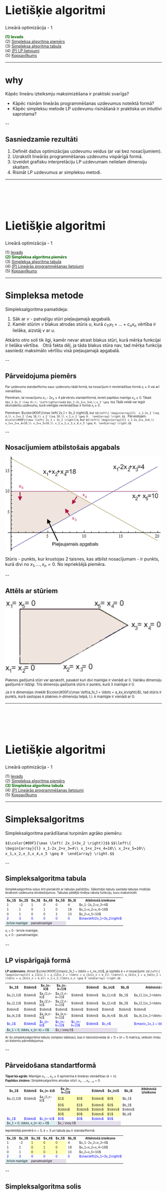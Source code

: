 # &nbsp;

<hgroup>

<h1 style="font-size:28pt">Lietišķie algoritmi</h1>

<blue>Lineārā optimizācija - 1</blue>

</hgroup><hgroup style="font-size:90%">

<span style="color:darkgreen">**(1) Ievads**</span>  
<span>(2) [Simpleksa algoritma piemērs](#section-1)</span>  
<span>(3) [Simpleksa algoritma tabula](#section-2)</span>  
<span>(4) [(P) LP lietojumi](#section-3)</span>  
<span>(5) [Kopsavilkums](#section-4)</span>

</hgroup>


<!--
P2.
Simpleksu metodes atkārtojums
Dualitāte
Simpleksu sarežģītība
Elipsoīdu  metode

P3.
Visādas iekšējo punktu metodes

https://www.abacademies.org/articles/an-application-of-linear-programming-in-performance-evaluation-6723.html
--> 



-----

# <lo-why/> why

<div class="bigWhy">

Kāpēc lineāru izteiksmju maksimizēšana  ir praktiski svarīga?

</div>

<div class="smallWhy">

* Kāpēc risinām lineārās programmēšanas uzdevumus noteiktā formā? 
* Kāpēc simpleksu metode LP uzdevumu risināšanā 
ir praktiska un intuitīvi saprotama?

</div>


--

## <lo-theory/> Sasniedzamie rezultāti

1. Definēt dažus optimizācijas uzdevumu veidus (ar vai bez nosacījumiem).
2. Uzrakstīt lineārās programmēšanas uzdevumu vispārīgā formā.
3. Izveidot grafisku interpretāciju LP uzdevumam nelielam dimensiju skaitam.
4. Risināt LP uzdevumus ar simpleksu metodi. 





-----

# &nbsp;

<hgroup>

<h1 style="font-size:28pt">Lietišķie algoritmi</h1>

<blue>Lineārā optimizācija - 1</blue>

</hgroup><hgroup style="font-size:90%">

<span>(1) [Ievads](#section-0)</span>  
<span style="color:darkgreen">**(2) Simpleksa algoritma piemērs**</span>  
<span>(3) [Simpleksa algoritma tabula](#section-2)</span>  
<span>(4) [(P) Lineārās programmēšanas lietojumi](#section-3)</span>  
<span>(5) [Kopsavilkums](#section-4)</span>

</hgroup>

-----

# <lo-theory/> Simpleksa metode

Simpleksalgoritma pamatideja:

1. Sāk ar $v$ - patvaļīgu stūri pieļaujamajā apgabalā.
2. Kamēr stūrim $v$ blakus atrodas stūris $u$, kurā
$c_{11}x_1+\ldots+c_nx_n$ vērtība ir lielāka, aizstāj $v$ ar $u$.

Atkārto otro soli tik ilgi, kamēr nevar atrast blakus stūri, 
kurā mērķa funkcijai ir lielāka vērtība. 
 
Otrā fakta dēļ, ja tāda blakus stūra nav, tad mērķa funkcija 
sasniedz maksimālo vērtību visā pieļaujamajā apgabalā.


--

## <lo-summary/> Pārveidojuma piemērs

<hgroup style="font-size:70%">

Par uzdevuma standartformu sauc uzdevumu tādā formā, 
ka nosacījumi ir nevienādības formā $x_i \geq 0$ vai arī vienādības. 

Piemēram, lai nosacījumu $x_1 - 2x_2 \leq 4$ pārvērstu standartformā, 
ievieš papildus mainīgo $x_3 \geq 0$. Tātad:
`$$x_1-2x_2 \leq 4\;\; \Leftrightarrow$$`
`$$x_1-2x_2+x_3=4,\;x_3 \geq 0$$`
Tādā veidā var iegūt ekvivalentu uzdevumu, kurā vienīgās nevienādības ir formā 
$x_i \geq 0$.

</hgroup>

<hgroup style="font-size:70%">

Piemēram: $\color{#00F}{\max \left( 2x_1 + 3x_2 \right)}$, kur
`$$\left\{ \begin{array}{l} 
x_1-2x_2 \leq 4,\\
x_1+x_2 \leq 18,\\
x_2 \leq 10,\\
x_1,x_2 \geq 0. 
\end{array} \right.$$`
 
Pārveidojam:
`$\color{#00F}{\max \left( 2x_1 + 3x_2 \right)}$`, kur
`$$\left\{ \begin{array}{l}
x_1-2x_2+x_3=4,\\
x_1+x_2+x_4=18,\\
x_2+x_5=10,\\
x_1,x_2,x_3,x_4,x_5 \geq 0.
\end{array} \right.$$`

</hgroup>


--

## <lo-sample/> Nosacījumiem atbilstošais apgabals

![Feasible region](feasible-region.png)

Stūris - punkts, kur krustojas $2$ taisnes, kas atbilst nosacījumam - 
ir punkts, kurā divi no $x_1,\ldots,x_n= 0$. 
No iepriekšējā piemēra.


--

## <lo-sample/> Attēls ar stūriem

![LP Polygon](lp-polygon.png)

<div style="font-size: 80%"> 

Plaknes gadījumā stūri var aprakstīt, pasakot kuri 
divi mainīgie ir vienādi ar $0$. Vairāku dimensiju gadījumā ir līdzīgi. 
Trīs dimensiju gadījumā stūris ir punkts, kurā $3$ mainīgie ir $0$.

Ja ir $k$ dimensijas (meklē 
$\color{#00F}{\max \left(a_1x_1 + \ldots + a_kx_k\right)}$), tad stūris ir punkts, 
kurā sastopas $k$ plaknes $n$-dimensiju telpā, 
t.i. $k$ mainīgie ir vienādi ar $0$.

</div>



-----

# &nbsp;

<hgroup>

<h1 style="font-size:28pt">Lietišķie algoritmi</h1>

<blue>Lineārā optimizācija - 1</blue>

</hgroup><hgroup style="font-size:90%">

<span>(1) [Ievads](#section-0)</span>  
<span>(2) [Simpleksa algoritma piemērs](#section-1)</span>  
<span style="color:darkgreen">**(3) Simpleksa algoritma tabula**</span>  
<span>(4) [(P) Lineārās programmēšanas lietojumi](#section-3)</span>  
<span>(5) [Kopsavilkums](#section-4)</span>

</hgroup>


-----

# <lo-theory/> Simpleksalgoritms

Simpleksalgoritma parādīšanai turpinām agrāko piemēru:

`$$\color{#00F}{\max \left( 2x_1+3x_2 \right)}$$`
`$$\left\{ \begin{array}{l}
x_1-2x_2+x_3=4\\
x_1+x_2+x_4=18\\
x_2+x_5=10\\
x_1,x_2,x_3,x_4,x_5 \geq 0 
\end{array} \right.$$`


--

## <lo-summary/> Simpleksalgoritma tabula

<div style="font-size:70%">

Simpleksalgoritma soļus ērti pierakstīt ar tabulas palīdzību. 
Sākotnējo tabulu sastāda tabulas rindiņās ierakstot uzdevuma ierobežojumus. 
Tabulas pēdējā rindiņa raksta funkciju, kuru maksimizēt. 

<table>
<tr>
<th>$x_1$</th>
<th>$x_2$</th>
<th>$x_3$</th>
<th>$x_4$</th>
<th>$x_5$</th>
<th>$b_i$</th>
<th>Atbilstošā izteiksme</th>
</tr>
<tr> 
<td>1</td>
<td>-2</td>
<td>1</td>
<td>0</td>
<td>0</td>
<td>4</td>
<td>$x_1-2x_2+x_3=4$</td>
</tr>
<tr>
<td>1</td>
<td>1</td>
<td>0</td>
<td>1</td>
<td>0</td>
<td>18</td>
<td>$x_1+x_2+x_4=18$</td>
</tr>
<tr>
<td>0</td>
<td>1</td>
<td>0</td>
<td>0</td>
<td>1</td>
<td>10</td>
<td>$x_2+x_5=10$</td>
</tr>
<tr style="color:blue;">
<td>2</td>
<td>3</td>
<td>0</td>
<td>0</td>
<td>0</td>
<td>0</td>
<td>$\max\left(2x_1+3x_2\right)$</td>
</tr>
<tr>
<td colspan="2" style="background-color:#DAEEF3;">brīvie mainīgie</td>
<td colspan="3" style="background-color:#E5DFEC;">pamatmainīgie</td>
<td colspan="2">&nbsp;</td>
</tr>
</table>

$x_i = 0$ - brīvie mainīgie,  
$x_i \neq 0$ - pamatmainīgie.



</div>


--

## <lo-sample/> LP vispārīgajā formā

<div style="font-size:70%">

**LP uzdevums:** Atrast $\color{#00F}{\max(c_1x_1 + \ldots + c_nx_n)}$, ja izpildās 
$k+n$ nosacījumi:
`$$\left\{
\begin{array}{l}
a_{11}x_1 + a_{12}x_2 + \ldots + a_{1n}x_n = b_1\\
\ldots\\
a_{k1}x_1 + a_{m2}x_2 + \ldots + a_{kn}x_n = b_k\\
x_1,x_2,\ldots,x_n \geq 0
\end{array} \right.$$`


<table>
<tr>
<th>$x_1$</th>
<th>$\ldots$</th>
<th>$x_{n-k}$</th>
<th>$x_{n-k+1}$</th>
<th>&nbsp;</th>
<th>$\ldots$</th>
<th>$x_{n}$</th>
<th>$b_i$</th>
<th>Atbilstošā izteiksme</th>
</tr>
<tr> 
<td>$a_{1,1}$</td>
<td>$\ldots$</td>
<td>$a_{1,n-k}$</td>
<td>$a_{1,n-k+1}$</td>
<td>$\ldots$</td>
<td>$\ldots$</td>
<td>$a_{1,n}$</td>
<td>$b_1$</td>
<td>$a_{1,1}x_1+\ldots+a_{1,n}x_n=b_1$</td>
</tr>
<tr>
<td>$a_{2,1}$</td>
<td>$\ldots$</td>
<td>$a_{2,n-k}$</td>
<td>$a_{2,n-k+1}$</td>
<td>$\ldots$</td>
<td>$\ldots$</td>
<td>$a_{2,n}$</td>
<td>$b_2$</td>
<td>$a_{2,1}x_1+\ldots+a_{2,n}x_n=b_2$</td>
</tr>
<tr>
<td>$\ldots$</td>
<td>$\ldots$</td>
<td>$\ldots$</td>
<td>$\ldots$</td>
<td>$\ldots$</td>
<td>$\ldots$</td>
<td>$\ldots$</td>
<td>$\ldots$</td>
<td>$\ldots$</td>
</tr>
<tr>
<td>$a_{k,1}$</td>
<td>$\ldots$</td>
<td>$a_{k,n-k}$</td>
<td>$a_{k,n-k+1}$</td>
<td>$\ldots$</td>
<td>$\ldots$</td>
<td>$a_{k,n}$</td>
<td>$b_k$</td>
<td>$a_{k,1}x_1+\ldots+a_{k,n}x_n=b_k$</td>
</tr>
<tr style="color:blue;">
<td>$c_1$</td>
<td>$\ldots$</th>
<td>$c_{n-k}$</td>
<td>$c_{n-k+1}$</td>
<td>$c_{n-k+2}$</td>
<td>$\ldots$</td>
<td>$c_n$</td>
<td>&nbsp;</td>
<td>$\max(c_1x_1 + \ldots + c_nx_n)$</td>
</tr>
<tr>
<td colspan="3" style="background-color:#DAEEF3;">$x_1 = 0, \ldots, x_{n-k} = 0$</td>
<td colspan="4" style="background-color:#E5DFEC;">$x_i \neq 0$</td>
<td colspan="2">&nbsp;</td>
</tr>
</table>

Ar šo <blue>*simpleksalgoritma tabulu*</blue> (*simplex tableau*), 
kas ir taisnstūrveida $(k+1) \times (n+1)$ matrica,
veiksim rindu un kolonnu pārveidojumus. 

</div>


--

## <lo-sample/> Pārveidošana standartformā

<div style="font-size:70%">

**Tāpat kā agrāk:** Mainīgie $x_1,\ldots,x_n \geq 0$ apmierina $k$
lineāras vienādības ($k < n$).   
**Papildus zināms:** Simpleksalgoritms atrodas stūrī: $x_1,\ldots,x_{n-k} = 0$. 


<table>
<tr>
<th>$x_1$</th>
<th>$\ldots$</th>
<th>$x_{n-k}$</th>
<th>$x_{n-k+1}$</th>
<th>&nbsp;</th>
<th>$\ldots$</th>
<th>$x_{n}$</th>
<th>$b_i$</th>
<th>Atbilstošā izteiksme</th>
</tr>
<tr> 
<td>$a_{1,1}$</td>
<td>$\ldots$</td>
<td>$a_{1,n-k}$</td>
<td style="background-color:#ffffbb">$1$</td>
<td style="background-color:#ffffbb">$0$</td>
<td style="background-color:#ffffbb">$\ldots$</td>
<td style="background-color:#ffffbb">$0$</td>
<td>$b_1$</td>
<td>&nbsp;</td>
</tr>
<tr>
<td>&nbsp;</td>
<td>&nbsp;</td>
<td>&nbsp;</td>
<td style="background-color:#ffffbb">$0$</td>
<td style="background-color:#ffffbb">$1$</td>
<td style="background-color:#ffffbb">$\ldots$</td>
<td style="background-color:#ffffbb">$0$</td>
<td>$b_2$</td>
<td>&nbsp;</td>
</tr>
<tr>
<td>&nbsp;</td>
<td>&nbsp;</td>
<td>&nbsp;</td>
<td style="background-color:#ffffbb">$\ldots$</td>
<td style="background-color:#ffffbb">$\ldots$</td>
<td style="background-color:#ffffbb">$\ldots$</td>
<td style="background-color:#ffffbb">$\ldots$</td>
<td>$\ldots$</td>
<td>&nbsp;</td>
</tr>
<tr>
<td>&nbsp;</td>
<td>&nbsp;</td>
<td>&nbsp;</td>
<td style="background-color:#ffffbb">$0$</td>
<td style="background-color:#ffffbb">$0$</td>
<td style="background-color:#ffffbb">$\ldots$</td>
<td style="background-color:#ffffbb">$1$</td>
<td>$b_k$</td>
<td>&nbsp;</td>
</tr>
<tr style="color:blue;">
<td>$c_1$</td>
<td>$\ldots$</th>
<td>$c_{n-k}$</td>
<td>$0$</td>
<td>$0$</td>
<td>$\ldots$</td>
<td>$0$</td>
<td>&nbsp;</td>
<td>&nbsp;</td>
</tr>
<tr>
<td colspan="3" style="background-color:#DAEEF3;">$x_1 = 0, \ldots, x_{n-k} = 0$</td>
<td colspan="4" style="background-color:#E5DFEC;">$x_i \neq 0$</td>
<td colspan="2">&nbsp;</td>
</tr>
</table>

Iepriekšējā piemērā $n=5$, $k=3$ un tabula jau ir standartformā:

<table>
<tr>
<th>$x_1$</th>
<th>$x_2$</th>
<th>$x_3$</th>
<th>$x_4$</th>
<th>$x_5$</th>
<th>$b_i$</th>
<th>Atbilstošā izteiksme</th>
</tr>
<tr> 
<td>1</td>
<td>-2</td>
<td style="background-color:#ffffbb">1</td>
<td style="background-color:#ffffbb">0</td>
<td style="background-color:#ffffbb">0</td>
<td>4</td>
<td>$x_1-2x_2+x_3=4$</td>
</tr>
<tr>
<td>1</td>
<td>1</td>
<td style="background-color:#ffffbb">0</td>
<td style="background-color:#ffffbb">1</td>
<td style="background-color:#ffffbb">0</td>
<td>18</td>
<td>$x_1+x_2+x_4=18$</td>
</tr>
<tr>
<td>0</td>
<td>1</td>
<td style="background-color:#ffffbb">0</td>
<td style="background-color:#ffffbb">0</td>
<td style="background-color:#ffffbb">1</td>
<td>10</td>
<td>$x_2+x_5=10$</td>
</tr>
<tr style="color:blue;">
<td>2</td>
<td>3</td>
<td>0</td>
<td>0</td>
<td>0</td>
<td>0</td>
<td>$\max\left(2x_1+3x_2\right)$</td>
</tr>
<tr>
<td colspan="2" style="background-color:#DAEEF3;">brīvie mainīgie</td>
<td colspan="3" style="background-color:#E5DFEC;">pamatmainīgie</td>
<td colspan="2">&nbsp;</td>
</tr>
</table>


</div>



--

## <lo-sample/> Simpleksalgoritma solis

<div style="font-size:70%">

Esam stūrī, kuru apraksta iepriekšējā tabula. 
Pārbauda, vai blakus stūrī vērtība nav lielāka

1. Atrod brīvo mainīgo, kuru palielinot pieaug mērķfunkcija
2. Palielina šo mainīgo. Tas bija $0$, tagad pozitīvs, 
vienlaikus mainot pamatmainīgos tā, lai visi nosacījumi paliktu patiesi.
3. Ja kāds no pamatmainīgajiem ir $0$, apstājas.

Jāatrod mainīgais, kuru palielinot funkcijas vērtība pieaug. 
Der abi mainīgie. Piemēram, palielinām  $x_2$.
 
Ja $x_2$ pieaug par $d$:  
$x_1-2x_2+x_3$ samazinās par $2d$. Pēc nosacījumiem izteiksmei 
jābūt vienādai ar $4$. Lai to panāktu $x_3$ palielina par $2d$.  
$x_1+x_2+x_4$ pieaug par $d$. Lai saglabātu vienādību, 
$x_4$ samazina par $d$; $x_2+x_5$ pieaug par $d$. Jāsamazina $x_5$ par $d$.

</div>


-----

# <lo-summary/> Piemēra turpinājums

<div style="font-size:70%">

Cik daudz var palielināt $x_2$, nepadarot citu mainīgo negatīvu?  
$x_3=4$, $x_4=18$, $x_5=10$.

Palielinot $x_2$ par $d$:  
$x_3= 4 + 2d$;
$x_4=18 - d$; 
$x_5=10 - d$.  
Ja $d = 10$, tad $x_5 = 0$. Ja $d > 10$, $x_5 < 0$. 
Tātad maksimālais palielinājums ir $10$.
 
Tādā gadījumā mēs būsim pārgājuši no stūra, 
kurā $x_1 = x_2 = 0$ uz stūri, kurā $x_1 = x_5 = 0$.

<table>
<tr>
<th>$x_1$</th>
<th>$x_5$</th>
<th>$x_3$</th>
<th>$x_4$</th>
<th>$x_2$</th>
<th>$b_i$</th>
<th>Atbilstošā izteiksme</th>
</tr>
<tr> 
<td>1</td>
<td>0</td>
<td>1</td>
<td>0</td>
<td>-2</td>
<td>4</td>
<td>$x_1-2x_2+x_3=4$</td>
</tr>
<tr>
<td>1</td>
<td>0</td>
<td>0</td>
<td>1</td>
<td>1</td>
<td>18</td>
<td>$x_1+x_2+x_4=18$</td>
</tr>
<tr>
<td>0</td>
<td>1</td>
<td>0</td>
<td>0</td>
<td>1</td>
<td>10</td>
<td>$x_2+x_5=10$</td>
</tr>
<tr style="color:blue;">
<td>2</td>
<td>0</td>
<td>0</td>
<td>0</td>
<td>3</td>
<td>0</td>
<td>$\max\left(2x_1+3x_2\right)$</td>
</tr>
<tr>
<td colspan="2" style="background-color:#DAEEF3;">brīvie mainīgie</td>
<td colspan="3" style="background-color:#E5DFEC;">pamatmainīgie</td>
<td colspan="2">&nbsp;</td>
</tr>
</table>

</div>


--

## <lo-summary/> 2.solis

<div style="font-size:70%">


<table>
<tr>
<th>$x_1$</th>
<th>$x_5$</th>
<th>$x_3$</th>
<th>$x_4$</th>
<th>$x_2$</th>
<th>$b_i$</th>
<th>Atbilstošā izteiksme</th>
</tr>
<tr> 
<td>1</td>
<td>0</td>
<td>1</td>
<td>0</td>
<td>-2</td>
<td>4</td>
<td>$x_1-2x_2+x_3=4$</td>
</tr>
<tr>
<td>1</td>
<td>0</td>
<td>0</td>
<td>1</td>
<td>1</td>
<td>18</td>
<td>$x_1+x_2+x_4=18$</td>
</tr>
<tr>
<td>0</td>
<td>1</td>
<td>0</td>
<td>0</td>
<td>1</td>
<td>10</td>
<td>$x_2+x_5=10$</td>
</tr>
<tr style="color:blue;">
<td>2</td>
<td>0</td>
<td>0</td>
<td>0</td>
<td>3</td>
<td>0</td>
<td>$\max\left(2x_1+3x_2\right)$</td>
</tr>
<tr>
<td colspan="2" style="background-color:#DAEEF3;">brīvie mainīgie</td>
<td colspan="3" style="background-color:#E5DFEC;">pamatmainīgie</td>
<td colspan="2">&nbsp;</td>
</tr>
</table>


Lai izdarītu nākamo soli, tabula jāpārveido par ekvivalentu tabulu standartformā: 

1. Pareizina 3.rindu ar $2$, pieskaita 1.rindai:  $(x_1+x_3-2x_2)+2(x_5+x_2)=4 + 2 \cdot 10$
2. Atņem 3.rindu no 2.rindas

<table>
<tr>
<th>$x_1$</th>
<th>$x_5$</th>
<th>$x_3$</th>
<th>$x_4$</th>
<th>$x_2$</th>
<th>$b_i$</th>
<th>Atbilstošā izteiksme</th>
</tr>
<tr> 
<td>1</td>
<td>2</td>
<td>1</td>
<td>0</td>
<td>0</td>
<td>24</td>
<td>$x_1+2x_5+x_3=24$</td>
</tr>
<tr>
<td>1</td>
<td>-1</td>
<td>0</td>
<td>1</td>
<td>0</td>
<td>8</td>
<td>$x_1-x_5+x_4=8$</td>
</tr>
<tr>
<td>0</td>
<td>1</td>
<td>0</td>
<td>0</td>
<td>1</td>
<td>10</td>
<td>$x_2+x_5=10$</td>
</tr>
<tr style="color:blue;">
<td>2</td>
<td>0</td>
<td>0</td>
<td>0</td>
<td>3</td>
<td>0</td>
<td>$\max\left(2x_1+3x_2\right)$</td>
</tr>
<tr>
<td colspan="2" style="background-color:#DAEEF3;">brīvie mainīgie</td>
<td colspan="3" style="background-color:#E5DFEC;">pamatmainīgie</td>
<td colspan="2">&nbsp;</td>
</tr>
</table>

</div>


--

## <lo-summary/> 3.solis

<div style="font-size:70%">


<table>
<tr>
<th>$x_1$</th>
<th>$x_5$</th>
<th>$x_3$</th>
<th>$x_4$</th>
<th>$x_2$</th>
<th>$b_i$</th>
<th>Atbilstošā izteiksme</th>
</tr>
<tr> 
<td>1</td>
<td>2</td>
<td>1</td>
<td>0</td>
<td>0</td>
<td>24</td>
<td>$x_1+2x_5+x_3=24$</td>
</tr>
<tr>
<td>1</td>
<td>-1</td>
<td>0</td>
<td>1</td>
<td>0</td>
<td>8</td>
<td>$x_1-x_5+x_4=8$</td>
</tr>
<tr>
<td>0</td>
<td>1</td>
<td>0</td>
<td>0</td>
<td>1</td>
<td>10</td>
<td>$x_2+x_5=10$</td>
</tr>
<tr style="color:blue;">
<td>2</td>
<td>0</td>
<td>0</td>
<td>0</td>
<td>3</td>
<td>0</td>
<td>$\max\left(2x_1+3x_2\right)$</td>
</tr>
<tr>
<td colspan="2" style="background-color:#DAEEF3;">brīvie mainīgie</td>
<td colspan="3" style="background-color:#E5DFEC;">pamatmainīgie</td>
<td colspan="2">&nbsp;</td>
</tr>
</table>


Jātiek vaļā arī no nenulles koeficienta pēdējā rindā:

<table>
<tr>
<th>$x_1$</th>
<th>$x_5$</th>
<th>$x_3$</th>
<th>$x_4$</th>
<th>$x_2$</th>
<th>$b_i$</th>
<th>Atbilstošā izteiksme</th>
</tr>
<tr> 
<td>1</td>
<td>2</td>
<td>1</td>
<td>0</td>
<td>0</td>
<td>24</td>
<td>$x_1+2x_5+x_3=24$</td>
</tr>
<tr>
<td>1</td>
<td>-1</td>
<td>0</td>
<td>1</td>
<td>0</td>
<td>8</td>
<td>$x_1-x_5+x_4=8$</td>
</tr>
<tr>
<td>0</td>
<td>1</td>
<td>0</td>
<td>0</td>
<td>1</td>
<td>10</td>
<td>$x_2+x_5=10$</td>
</tr>
<tr style="color:blue;">
<td>2</td>
<td>-3</td>
<td>0</td>
<td>0</td>
<td><red>0</red></td>
<td>-30</td>
<td>$\max\left(2x_1-3x_5\right)$</td>
</tr>
<tr>
<td colspan="2" style="background-color:#DAEEF3;">brīvie mainīgie</td>
<td colspan="3" style="background-color:#E5DFEC;">pamatmainīgie</td>
<td colspan="2">&nbsp;</td>
</tr>
</table>

</div>



--

## <lo-summary/> 4.solis

<div style="font-size:70%">


<table>
<tr>
<th>$x_1$</th>
<th>$x_5$</th>
<th>$x_3$</th>
<th>$x_4$</th>
<th>$x_2$</th>
<th>$b_i$</th>
<th>Atbilstošā izteiksme</th>
</tr>
<tr> 
<td>1</td>
<td>2</td>
<td>1</td>
<td>0</td>
<td>0</td>
<td>24</td>
<td>$x_1+2x_5+x_3=24$</td>
</tr>
<tr>
<td>1</td>
<td>-1</td>
<td>0</td>
<td>1</td>
<td>0</td>
<td>8</td>
<td>$x_1-x_5+x_4=8$</td>
</tr>
<tr>
<td>0</td>
<td>1</td>
<td>0</td>
<td>0</td>
<td>1</td>
<td>10</td>
<td>$x_2+x_5=10$</td>
</tr>
<tr style="color:blue;">
<td>2</td>
<td>-3</td>
<td>0</td>
<td>0</td>
<td>0</td>
<td>-30</td>
<td>$\max\left(2x_1-3x_5\right)$</td>
</tr>
<tr>
<td colspan="2" style="background-color:#DAEEF3;">brīvie mainīgie</td>
<td colspan="3" style="background-color:#E5DFEC;">pamatmainīgie</td>
<td colspan="2">&nbsp;</td>
</tr>
</table>

Iegūta tabula standartformā.  
Tā kā palielinot $x_5$ mērķa funkcija samazinātos, atliek palielināt $x_1$.

$x_1 = x_1 + d$; $x_3 = x_3 - d$; $x_3 = 24 - d$, $x_4 = x_4 - d$, $x_4 = 8 - d$.   
Ja $d=8$, tad $x_4=0$.



<table>
<tr>
<th>$x_4$</th>
<th>$x_5$</th>
<th>$x_3$</th>
<th>$x_1$</th>
<th>$x_2$</th>
<th>$b_i$</th>
<th>Atbilstošā izteiksme</th>
</tr>
<tr> 
<td>0</td>
<td>2</td>
<td>1</td>
<td>1</td>
<td>0</td>
<td>24</td>
<td>$x_1+2x_5+x_3=24$</td>
</tr>
<tr>
<td>1</td>
<td>-1</td>
<td>0</td>
<td>1</td>
<td>0</td>
<td>8</td>
<td>$x_1-x_5+x_4=8$</td>
</tr>
<tr>
<td>0</td>
<td>1</td>
<td>0</td>
<td>0</td>
<td>1</td>
<td>10</td>
<td>$x_2+x_5=10$</td>
</tr>
<tr style="color:blue;">
<td>0</td>
<td>-3</td>
<td>0</td>
<td>2</td>
<td>0</td>
<td>-30</td>
<td>$\max\left(2x_1-3x_5\right)$</td>
</tr>
<tr>
<td colspan="2" style="background-color:#DAEEF3;">brīvie mainīgie</td>
<td colspan="3" style="background-color:#E5DFEC;">pamatmainīgie</td>
<td colspan="2">&nbsp;</td>
</tr>
</table>

</div>


--

## <lo-summary/> 5.solis

<div style="font-size:70%">


<table>
<tr>
<th>$x_4$</th>
<th>$x_5$</th>
<th>$x_3$</th>
<th>$x_1$</th>
<th>$x_2$</th>
<th>$b_i$</th>
<th>Atbilstošā izteiksme</th>
</tr>
<tr> 
<td>0</td>
<td>2</td>
<td>1</td>
<td>1</td>
<td>0</td>
<td>24</td>
<td>$x_1+2x_5+x_3=24$</td>
</tr>
<tr>
<td>1</td>
<td>-1</td>
<td>0</td>
<td>1</td>
<td>0</td>
<td>8</td>
<td>$x_1-x_5+x_4=8$</td>
</tr>
<tr>
<td>0</td>
<td>1</td>
<td>0</td>
<td>0</td>
<td>1</td>
<td>10</td>
<td>$x_2+x_5=10$</td>
</tr>
<tr style="color:blue;">
<td>0</td>
<td>-3</td>
<td>0</td>
<td>2</td>
<td>0</td>
<td>-30</td>
<td>$\max\left(2x_1-3x_5\right)$</td>
</tr>
<tr>
<td colspan="2" style="background-color:#DAEEF3;">brīvie mainīgie</td>
<td colspan="3" style="background-color:#E5DFEC;">pamatmainīgie</td>
<td colspan="2">&nbsp;</td>
</tr>
</table>

Pārveidojam standartformā. 

<table>
<tr>
<th>$x_4$</th>
<th>$x_5$</th>
<th>$x_3$</th>
<th>$x_1$</th>
<th>$x_2$</th>
<th>$b_i$</th>
<th>Atbilstošā izteiksme</th>
</tr>
<tr> 
<td>-1</td>
<td>3</td>
<td>1</td>
<td>0</td>
<td>0</td>
<td>16</td>
<td>$-x_4+3x_5+x_3=16$</td>
</tr>
<tr>
<td>1</td>
<td>-1</td>
<td>0</td>
<td>1</td>
<td>0</td>
<td>8</td>
<td>$x_1-x_5+x_4=8$</td>
</tr>
<tr>
<td>0</td>
<td>1</td>
<td>0</td>
<td>0</td>
<td>1</td>
<td>10</td>
<td>$x_2+x_5=10$</td>
</tr>
<tr style="color:blue;">
<td>-2</td>
<td>-1</td>
<td>0</td>
<td>0</td>
<td>0</td>
<td>-30</td>
<td>$\max\left(-2x_4-x_5\right)$</td>
</tr>
<tr>
<td colspan="2" style="background-color:#DAEEF3;">brīvie mainīgie,<br/> $x_i = 0$</td>
<td colspan="3" style="background-color:#E5DFEC;">pamatmainīgie,<br/> $x_i \neq 0$</td>
<td colspan="2">&nbsp;</td>
</tr>
</table>


Brīvos mainīgos nevar palielināt tā, lai izteiksmes 
vērtība palielinātos. Sasniegts maksimums.

</div>



-----

# &nbsp;

<hgroup>

<h1 style="font-size:28pt">Lietišķie algoritmi</h1>

<blue>Lineārā optimizācija - 1</blue>

</hgroup><hgroup style="font-size:90%">

<span>(1) [Ievads](#section-0)</span>  
<span>(2) [Simpleksa algoritma piemērs](#section-1)</span>  
<span>(3) [Simpleksa algoritma tabula](#section-2)</span>  
<span style="color:darkgreen">**(4) (P) Lineārās programmēšanas lietojumi**</span>  
<span>(5) [Kopsavilkums](#section-4)</span>

</hgroup>


-----

# <lo-theory/> Īsāko ceļu uzdevums

* Īsāko ceļu algoritmi orientētos virzītos grafos no viena avota 
* [Dijkstras algoritms](https://en.wikipedia.org/wiki/Dijkstra%27s_algorithm) - kā izveidot lineāru programmu.

![Dijkstra's Algorithm](dijkstra-example.png) <!-- .element: style="display: block; margin-left: auto;margin-right: auto; width: 50%;" --> 



Note: 

Ir Belmana-Forda (Belmana-Forda-Mūra) algoritms.

--

# <lo-theory/> Minimālā savienotā koka uzdevums

* Minimālais savienotais koks (Minimum Spanning Tree (MST))
* Kraskala un Prima algoritmi

![MST](minimum-spanning-tree.png) <!-- .element: style="display: block; margin-left: auto;margin-right: auto; width: 50%;" --> 

--

# <lo-theory/> Maksimālās plūsmas uzdevums

* Forda-Falkersona algoritms; Reziduālā plūsma

![Residual network](residual-network.png) <!-- .element: style="display: block; margin-left: auto;margin-right: auto;  width: 70%;" --> 





-----

# &nbsp;

<hgroup>

<h1 style="font-size:28pt">Lietišķie algoritmi</h1>

<blue>Lineārā optimizācija - 1</blue>

</hgroup><hgroup style="font-size:90%">

<span>(1) [Ievads](#section-0)</span>  
<span>(2) [Simpleksa algoritma piemērs](#section-1)</span>  
<span>(3) [Simpleksa algoritma tabula](#section-2)</span>  
<span>(4) [(P) Lineārās programmēšanas lietojumi](#section-3)</span>  
<span style="color:darkgreen">**(5) Kopsavilkums**</span>

</hgroup>




